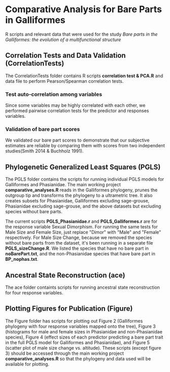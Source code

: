 # Comparative Analysis for Bare Parts in Galliformes
R scripts and relevant data that were used for the study *Bare parts in the Galliformes: the evolution of a multifunctional structure*

## Correlation Tests and Data Validation (CorrelationTests)
The CorrelationTests folder contains R scripts **correlation test & PCA.R** and data file to perform Pearson/Spearman correlation tests.
### Test auto-correlation among variables
Since some variables may be highly correlated with each other, we performed pairwise correlation tests for the predictor and responses variables.
### Validation of bare part scores
We validated our bare part scores to demonstrate that our subjective estimates are reliable by comparing them with scores from two independent studies(Smith 2014 & Buchholz 1991).

## Phylogenetic Generalized Least Squares (PGLS)
The PGLS folder contains the scripts for running individual PGLS models for Galliformes and Phasianidae. The main working project **comparative_analyses.R** reads in the Galliformes phylogeny, prunes the outgroup tip and transforms the phylogeny to a ultrametric tree. It also creates subsets for Phasianidae, Galliformes excluding sage-grouse, Phasianidae excluding sage-grouse, and the above datasets but excluding species without bare parts.

The current scripts **PGLS_Phasianidae.r** and **PGLS_Galliformes.r** are for the response variable Sexual Dimorphism. For running the same tests for Male Size and Female Size, just replace "Dimor" with "Male" and "Female" respectively.
For Male Size Change, because we removed the species without bare parts from the dataset, it's been running in a separate file **PGLS_sizeChange.R**. We listed the species that have no bare part in **noBarePart.txt**, and the non-Phasianidae species that have bare part in **BP_nophas.txt**.

## Ancestral State Reconstruction (ace)
The ace folder containts scripts for running ancestral state reconstruction for four response variables.

## Plotting Figures for Publication (Figure)
The Figure folder has scripts for plotting out Figure 2 (Galliformes phylogeny with four response variables mapped onto the tree), Figure 3 (histograms for male and female sizes in Phasianidae and non-Phasianidae species), Figure 4 (effect sizes of each predictor predicting a bare part trait in the full PGLS model for Galliformes and Phasianidae), and Figure 5 (scatter plot of male size change vs. altitude). These scripts (except figure 3) should be accessed through the main working project **comparative_analyses.R** so that the phylogeny and data used will be available for plotting.
